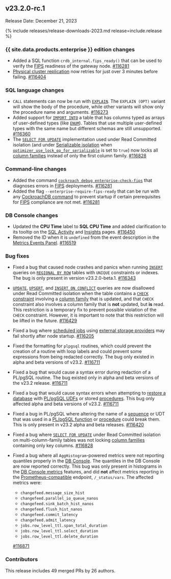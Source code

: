 ## v23.2.0-rc.1

Release Date: December 21, 2023

{% include releases/release-downloads-2023.md release=include.release %}

<h3 id="v23-2-0-rc-1-{{-site.data.products.enterprise-}}-edition-changes">{{ site.data.products.enterprise }} edition changes</h3>

- Added a SQL function `crdb_internal.fips_ready()` that can be used to verify the [FIPS](../v23.2/fips.html) readiness of the gateway node. [#116281][#116281]
- [Physical cluster replication](../v23.2/physical-cluster-replication-overview.html) now retries for just over 3 minutes before failing. [#116404][#116404]

<h3 id="v23-2-0-rc-1-sql-language-changes">SQL language changes</h3>

- `CALL` statements can now be run with [`EXPLAIN`](../v23.2/explain.html). The `EXPLAIN (OPT)` variant will show the body of the procedure, while other variants will show only the procedure name and arguments. [#116273][#116273]
- Added support for [`IMPORT INTO`](../v23.2/import-into.html) a table that has columns typed as arrays of user-defined types (like [`ENUM`](../v23.2/enum.html)). Tables that use multiple user-defined types with the same name but different schemas are still unsupported. [#116360][#116360]
- The [`SELECT FOR UPDATE`](../v23.2/select-for-update.html) implementation used under Read Committed isolation (and under [Serializable isolation](../v23.2/demo-serializable.html) when [`optimizer_use_lock_op_for_serializable`](../v23.2/set-vars.html) is set to `true`) now locks all [column families](../v23.2/column-families.html) instead of only the first column family. [#116828][#116828]

<h3 id="v23-2-0-rc-1-command-line-changes">Command-line changes</h3>

- Added the command [`cockroach debug enterprise-check-fips`](../v23.2/cockroach-commands.html) that diagnoses errors in [FIPS](../v23.2/fips.html) deployments. [#116281][#116281]
- Added the flag `--enterprise-require-fips-ready` that can be run with any [CockroachDB command](../v23.2/cockroach-commands.html) to prevent startup if certain prerequisites for [FIPS](../v23.2/fips.html) compliance are not met. [#116281][#116281]

<h3 id="v23-2-0-rc-1-db-console-changes">DB Console changes</h3>

- Updated the **CPU Time** label to **SQL CPU Time** and added clarification to its tooltip on the [SQL Activity](../v23.2/ui-overview.html#sql-activity) and [Insights](../v23.2/ui-insights-page.html) pages. [#116450][#116450]
- Removed the ID when it is `undefined` from the event description in the [Metrics Events Panel](../v23.2/ui-overview-dashboard.html#events-panel). [#116519][#116519]

<h3 id="v23-2-0-rc-1-bug-fixes">Bug fixes</h3>

- Fixed a bug that caused node crashes and panics when running [`INSERT`](../v23.2/insert.html) queries on [`REGIONAL BY ROW`](../v23.2/table-localities.html#regional-by-row-tables) tables with `UNIQUE` constraints or indexes. The bug is only present in version v23.2.0-beta.1. [#116343][#116343]
- [`UPDATE`](../v23.2/update.html), [`UPSERT`](../v23.2/upsert.html), and [`INSERT ON CONFLICT`](../v23.2/insert.html#on-conflict-clause) queries are now disallowed under Read Committed isolation when the table contains a [`CHECK` constraint](../v23.2/check.html) involving a [column family](../v23.2/column-families.html) that is updated, and that `CHECK` constraint also involves a column family that is **not** updated, but **is** read. This restriction is a temporary fix to prevent possible violation of the `CHECK` constraint. However, it is important to note that this restriction will be lifted in the future. [#116429][#116429]
- Fixed a bug where [scheduled jobs](../v23.2/show-schedules.html) using [external storage providers](../v23.2/use-cloud-storage.html) may fail shortly after node startup. [#116205][#116205]
- Fixed the formatting for `plpgsql` routines, which could prevent the creation of a routine with loop labels and could prevent some expressions from being redacted correctly. The bug only existed in alpha and beta versions of v23.2. [#116711][#116711]
- Fixed a bug that would cause a syntax error during redaction of a PL/pgSQL routine. The bug existed only in alpha and beta versions of the v23.2 release. [#116711][#116711]
- Fixed a bug that would cause syntax errors when attempting to [restore a database](../v23.2/restore.html#restore-a-database) with [PL/pgSQL UDFs](https://www.postgresql.org/docs/current/sql-createfunction.html) or stored [procedures](https://www.postgresql.org/docs/16/sql-createprocedure.html). This bug only affected alpha and beta versions of v23.2. [#116711][#116711]
- Fixed a bug in PL/pgSQL where altering the name of a [sequence](../v23.2/create-sequence.html) or UDT that was used in a [PL/pgSQL function](https://www.postgresql.org/docs/current/sql-createfunction.html) or [procedure](https://www.postgresql.org/docs/16/sql-createprocedure.html) could break them. This is only present in v23.2 alpha and beta releases. [#116420][#116420]
- Fixed a bug where [`SELECT FOR UPDATE`](../v23.2/select-for-update.html) under Read Committed isolation on multi-column-family tables was not locking [column families](../v23.2/column-families.html) containing only key columns. [#116828][#116828]
- Fixed a bug where all `AggHistogram`-powered metrics were not reporting quantiles properly in the [DB Console](../v23.2/ui-overview.html). The quantiles in the DB Console are now reported correctly. This bug was only present in histograms in the [DB Console metrics](../v23.2/ui-overview-dashboard.html) features, and did **not** affect metrics reporting in the [Prometheus-compatible](../v23.2/monitor-cockroachdb-with-prometheus.html) endpoint, `/_status/vars`. The affected metrics were:
    - `changefeed.message_size_hist`
    - `changefeed.parallel_io_queue_nanos`
    - `changefeed.sink_batch_hist_nanos`
    - `changefeed.flush_hist_nanos`
    - `changefeed.commit_latency`
    - `changefeed.admit_latency`
    - `jobs.row_level_ttl.span_total_duration`
    - `jobs.row_level_ttl.select_duration`
    - `jobs.row_level_ttl.delete_duration`

    [#116871][#116871]

<h3 id="v23-2-0-rc-1-contributors">Contributors</h3>

This release includes 49 merged PRs by 26 authors.

[#116205]: https://github.com/cockroachdb/cockroach/pull/116205
[#116273]: https://github.com/cockroachdb/cockroach/pull/116273
[#116281]: https://github.com/cockroachdb/cockroach/pull/116281
[#116343]: https://github.com/cockroachdb/cockroach/pull/116343
[#116360]: https://github.com/cockroachdb/cockroach/pull/116360
[#116392]: https://github.com/cockroachdb/cockroach/pull/116392
[#116404]: https://github.com/cockroachdb/cockroach/pull/116404
[#116420]: https://github.com/cockroachdb/cockroach/pull/116420
[#116429]: https://github.com/cockroachdb/cockroach/pull/116429
[#116450]: https://github.com/cockroachdb/cockroach/pull/116450
[#116519]: https://github.com/cockroachdb/cockroach/pull/116519
[#116711]: https://github.com/cockroachdb/cockroach/pull/116711
[#116828]: https://github.com/cockroachdb/cockroach/pull/116828
[#116871]: https://github.com/cockroachdb/cockroach/pull/116871
[#116897]: https://github.com/cockroachdb/cockroach/pull/116897
